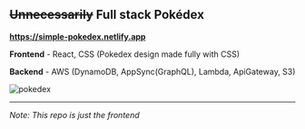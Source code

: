 ## ~~Unnecessarily~~ Full stack Pokédex

**https://simple-pokedex.netlify.app**

**Frontend** - React, CSS (Pokedex design made fully with CSS)

**Backend** - AWS (DynamoDB, AppSync(GraphQL), Lambda, ApiGateway, S3)



![pokedex](https://user-images.githubusercontent.com/43520453/143429098-7d931c56-00ac-45f7-8f3d-52e13a39b97b.gif)

------------

*Note: This repo is just the frontend*

